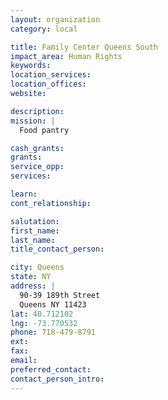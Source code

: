 ```yaml
---
layout: organization
category: local

title: Family Center Queens South
impact_area: Human Rights
keywords: 
location_services: 
location_offices: 
website: 

description: 
mission: |
  Food pantry

cash_grants: 
grants: 
service_opp: 
services: 

learn: 
cont_relationship: 

salutation: 
first_name: 
last_name: 
title_contact_person: 

city: Queens
state: NY
address: |
  90-39 189th Street     
  Queens NY 11423
lat: 40.712102
lng: -73.770532
phone: 718-479-8791
ext: 
fax: 
email: 
preferred_contact: 
contact_person_intro: 
---
```

